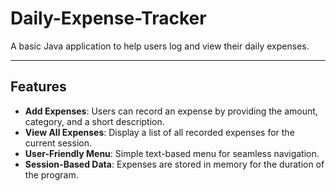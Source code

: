 # Daily-Expense-Tracker

A basic Java application to help users log and view their daily expenses.

---

## Features

- **Add Expenses**: Users can record an expense by providing the amount, category, and a short description.
- **View All Expenses**: Display a list of all recorded expenses for the current session.
- **User-Friendly Menu**: Simple text-based menu for seamless navigation.
- **Session-Based Data**: Expenses are stored in memory for the duration of the program.
